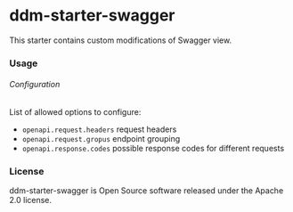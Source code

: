 # ddm-starter-swagger

This starter contains custom modifications of Swagger view.

### Usage
###### Configuration
List of allowed options to configure:
* `openapi.request.headers` request headers
* `openapi.request.gropus` endpoint grouping
* `openapi.response.codes` possible response codes for different requests

### License
ddm-starter-swagger is Open Source software released under the Apache 2.0 license.
